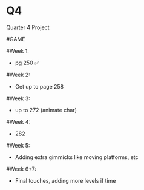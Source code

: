 # Q4
Quarter 4 Project

#GAME

#Week 1:
- pg 250 ✅

#Week 2:
- Get up to page 258 

#Week 3:
- up to 272 (animate char)

#Week 4:
- 282

#Week 5:
- Adding extra gimmicks like moving platforms, etc

#Week 6+7:
- Final touches, adding more levels if time
